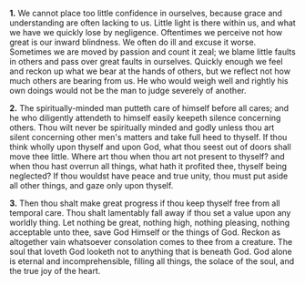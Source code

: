 **1.** We cannot place too little confidence in ourselves, because grace and understanding are often lacking to us. Little light is there within us, and what we have we quickly lose by negligence. Oftentimes we perceive not how great is our inward blindness. We often do ill and excuse it worse. Sometimes we are moved by passion and count it zeal; we blame little faults in others and pass over great faults in ourselves. Quickly enough we feel and reckon up what we bear at the hands of others, but we reflect not how much others are bearing from us. He who would weigh well and rightly his own doings would not be the man to judge severely of another.

**2.** The spiritually-minded man putteth care of himself before all cares; and he who diligently attendeth to himself easily keepeth silence concerning others. Thou wilt never be spiritually minded and godly unless thou art silent concerning other men\'s matters and take full heed to thyself. If thou think wholly upon thyself and upon God, what thou seest out of doors shall move thee little. Where art thou when thou art not present to thyself? and when thou hast overrun all things, what hath it profited thee, thyself being neglected? If thou wouldst have peace and true unity, thou must put aside all other things, and gaze only upon thyself.

**3.** Then thou shalt make great progress if thou keep thyself free from all temporal care. Thou shalt lamentably fall away if thou set a value upon any worldly thing. Let nothing be great, nothing high, nothing pleasing, nothing acceptable unto thee, save God Himself or the things of God. Reckon as altogether vain whatsoever consolation comes to thee from a creature. The soul that loveth God looketh not to anything that is beneath God. God alone is eternal and incomprehensible, filling all things, the solace of the soul, and the true joy of the heart.

